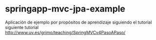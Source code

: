 # springapp-mvc-jpa-example

Aplicación de ejemplo por propósitos de aprendizaje siguiendo el tutorial siguiente tutorial http://www.uv.es/grimo/teaching/SpringMVCv4PasoAPaso/
